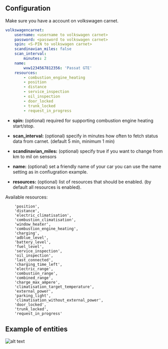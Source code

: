 
Configuration
------------

Make sure you have a account on volkswagen carnet.

```yaml
volkswagencarnet:
    username: <username to volkswagen carnet>
    password: <password to volkswagen carnet>
    spin: <S-PIN to volkswagen carnet>
    scandinavian_miles: false
    scan_interval: 
        minutes: 2
    name:
        wvw1234567812356: 'Passat GTE'
    resources:
        - combustion_engine_heating
        - position
        - distance
        - service_inspection
        - oil_inspection
        - door_locked
        - trunk_locked
        - request_in_progress
```

* **spin:** (optional) required for supporting combustion engine heating start/stop.

* **scan_interval:** (optional) specify in minutes how often to fetch status data from carnet. (default 5 min, minimum 1 min)

* **scandinavian_miles:** (optional) specify true if you want to change from km to mil on sensors

* **name:** (optional) set a friendly name of your car you can use the name setting as in confiugration example.

* **resources:** (optional) list of resources that should be enabled. (by default all resources is enabled).

Available resources:
```
    'position',
    'distance',
    'electric_climatisation',
    'combustion_climatisation',
    'window_heater',
    'combustion_engine_heating',
    'charging',
    'adblue_level',
    'battery_level',
    'fuel_level',
    'service_inspection',
    'oil_inspection',
    'last_connected',
    'charging_time_left',
    'electric_range',
    'combustion_range',
    'combined_range',
    'charge_max_ampere',
    'climatisation_target_temperature',
    'external_power',
    'parking_light',
    'climatisation_without_external_power',
    'door_locked',
    'trunk_locked',
    'request_in_progress'
```

Example of entities
------------
![alt text](https://user-images.githubusercontent.com/12171819/55963464-30216480-5c73-11e9-9b91-3bf06672ef36.png)
